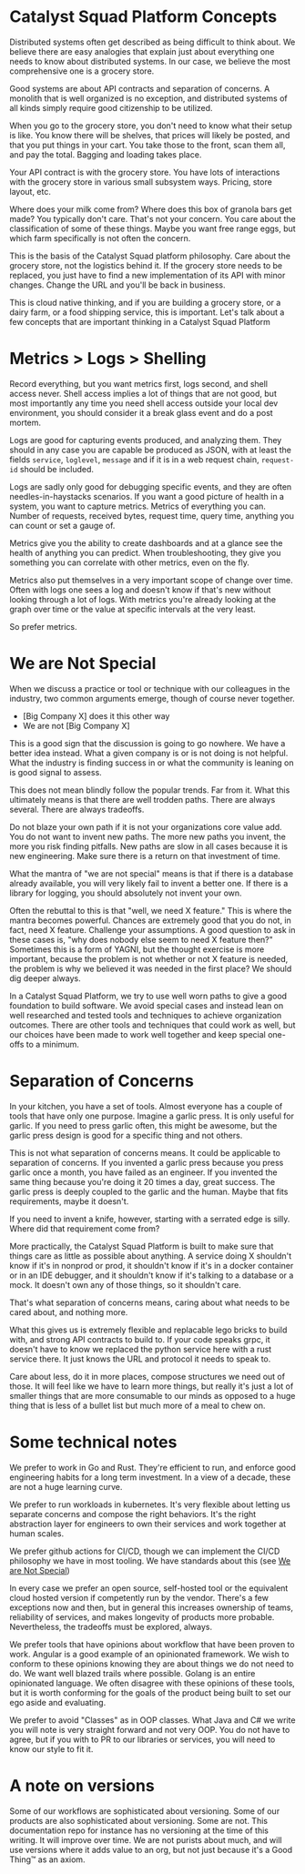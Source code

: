 # Catalyst Squad Platform Concepts

Distributed systems often get described as being difficult to think about. We believe there are easy analogies that explain just about everything one needs to know about distributed systems. In our case, we believe the most comprehensive one is a grocery store.

Good systems are about API contracts and separation of concerns. A monolith that is well organized is no exception, and distributed systems of all kinds simply require good citizenship to be utilized.

When you go to the grocery store, you don't need to know what their setup is like. You know there will be shelves, that prices will likely be posted, and that you put things in your cart. You take those to the front, scan them all, and pay the total. Bagging and loading takes place.

Your API contract is with the grocery store. You have lots of interactions with the grocery store in various small subsystem ways. Pricing, store layout, etc.

Where does your milk come from? Where does this box of granola bars get made? You typically don't care. That's not your concern. You care about the classification of some of these things. Maybe you want free range eggs, but which farm specifically is not often the concern.

This is the basis of the Catalyst Squad platform philosophy. Care about the grocery store, not the logistics behind it. If the grocery store needs to be replaced, you just have to find a new implementation of its API with minor changes. Change the URL and you'll be back in business.

This is cloud native thinking, and if you are building a grocery store, or a dairy farm, or a food shipping service, this is important. Let's talk about a few concepts that are important thinking in a Catalyst Squad Platform

# Metrics > Logs > Shelling

Record everything, but you want metrics first, logs second, and shell access never. Shell access implies a lot of things that are not good, but most importantly any time you need shell access outside your local dev environment, you should consider it a break glass event and do a post mortem.

Logs are good for capturing events produced, and analyzing them. They should in any case you are capable be produced as JSON, with at least the fields `service`, `loglevel`, `message` and if it is in a web request chain, `request-id` should be included.

Logs are sadly only good for debugging specific events, and they are often needles-in-haystacks scenarios. If you want a good picture of health in a system, you want to capture metrics. Metrics of everything you can. Number of requests, received bytes, request time, query time, anything you can count or set a gauge of.

Metrics give you the ability to create dashboards and at a glance see the health of anything you can predict. When troubleshooting, they give you something you can correlate with other metrics, even on the fly.

Metrics also put themselves in a very important scope of change over time. Often with logs one sees a log and doesn't know if that's new without looking through a lot of logs. With metrics you're already looking at the graph over time or the value at specific intervals at the very least.

So prefer metrics.

# We are Not Special

When we discuss a practice or tool or technique with our colleagues in the industry, two common arguments emerge, though of course never together.

- [Big Company X] does it this other way
- We are not [Big Company X]

This is a good sign that the discussion is going to go nowhere. We have a better idea instead. What a given company is or is not doing is not helpful. What the industry is finding success in or what the community is leaning on is good signal to assess.

This does not mean blindly follow the popular trends. Far from it. What this ultimately means is that there are well trodden paths. There are always several. There are always tradeoffs.

Do not blaze your own path if it is not your organizations core value add. You do not want to invent new paths. The more new paths you invent, the more you risk finding pitfalls. New paths are slow in all cases because it is new engineering. Make sure there is a return on that investment of time.

What the mantra of "we are not special" means is that if there is a database already available, you will very likely fail to invent a better one. If there is a library for logging, you should absolutely not invent your own.

Often the rebuttal to this is that "well, we need X feature." This is where the mantra becomes powerful. Chances are extremely good that you do not, in fact, need X feature. Challenge your assumptions. A good question to ask in these cases is, "why does nobody else seem to need X feature then?" Sometimes this is a form of YAGNI, but the thought exercise is more important, because the problem is not whether or not X feature is needed, the problem is why we believed it was needed in the first place? We should dig deeper always.

In a Catalyst Squad Platform, we try to use well worn paths to give a good foundation to build software. We avoid special cases and instead lean on well researched and tested tools and techniques to achieve organization outcomes. There are other tools and techniques that could work as well, but our choices have been made to work well together and keep special one-offs to a minimum.

# Separation of Concerns

In your kitchen, you have a set of tools. Almost everyone has a couple of tools that have only one purpose. Imagine a garlic press. It is only useful for garlic. If you need to press garlic often, this might be awesome, but the garlic press design is good for a specific thing and not others.

This is not what separation of concerns means. It could be applicable to separation of concerns. If you invented a garlic press because you press garlic once a month, you have failed as an engineer. If you invented the same thing because you're doing it 20 times a day, great success. The garlic press is deeply coupled to the garlic and the human. Maybe that fits requirements, maybe it doesn't.

If you need to invent a knife, however, starting with a serrated edge is silly. Where did that requirement come from?

More practically, the Catalyst Squad Platform is built to make sure that things care as little as possible about anything. A service doing X shouldn't know if it's in nonprod or prod, it shouldn't know if it's in a docker container or in an IDE debugger, and it shouldn't know if it's talking to a database or a mock. It doesn't own any of those things, so it shouldn't care.

That's what separation of concerns means, caring about what needs to be cared about, and nothing more.

What this gives us is extremely flexible and replacable lego bricks to build with, and strong API contracts to build to. If your code speaks grpc, it doesn't have to know we replaced the python service here with a rust service there. It just knows the URL and protocol it needs to speak to.

Care about less, do it in more places, compose structures we need out of those. It will feel like we have to learn more things, but really it's just a lot of smaller things that are more consumable to our minds as opposed to a huge thing that is less of a bullet list but much more of a meal to chew on.

# Some technical notes

We prefer to work in Go and Rust. They're efficient to run, and enforce good engineering habits for a long term investment. In a view of a decade, these are not a huge learning curve.

We prefer to run workloads in kubernetes. It's very flexible about letting us separate concerns and compose the right behaviors. It's the right abstraction layer for engineers to own their services and work together at human scales.

We prefer github actions for CI/CD, though we can implement the CI/CD philosophy we have in most tooling. We have standards about this (see [We are Not Special](#we-are-not-special))

In every case we prefer an open source, self-hosted tool or the equivalent cloud hosted version if competently run by the vendor. There's a few exceptions now and then, but in general this increases ownership of teams, reliability of services, and makes longevity of products more probable. Nevertheless, the tradeoffs must be explored, always.

We prefer tools that have opinions about workflow that have been proven to work. Angular is a good example of an opinionated framework. We wish to conform to these opinions knowing they are about things we do not need to do. We want well blazed trails where possible. Golang is an entire opinionated language. We often disagree with these opinions of these tools, but it is worth conforming for the goals of the product being built to set our ego aside and evaluating.

We prefer to avoid "Classes" as in OOP classes. What Java and C# we write you will note is very straight forward and not very OOP. You do not have to agree, but if you with to PR to our libraries or services, you will need to know our style to fit it.

# A note on versions

Some of our workflows are sophisticated about versioning. Some of our products are also sophisticated about versioning. Some are not. This documentation repo for instance has no versioning at the time of this writing. It will improve over time. We are not purists about much, and will use versions where it adds value to an org, but not just because it's a Good Thing™ as an axiom.